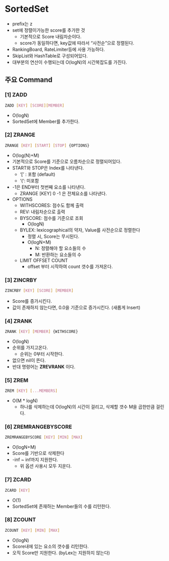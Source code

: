 # SortedSet
- prefix는 z
- set에 정렬이가능한 score를 추가한 것
  - 기본적으로 Score 내림차순이다.
  - score가 동일하다면, key값에 따라서 “사전순”으로 정렬된다.
- RankingBoard, RateLimiter등에 사용 가능하다.
- SkipList와 HashTable로 구성되어있다.
- 대부분의 연산이 수행되는데 O(logN)의 시간복잡도를 가진다.

## 주요 Command

### [1] ZADD
```bash
ZADD [KEY] [SCORE][MEMBER]
```
- O(logN)
- SortedSet에 Member를 추가한다.

### [2] ZRANGE
```bash
ZRANGE [KEY] [START] [STOP] {OPTIONS}
```
- O(log(N)+M)
- 기본적으로 Score를 기준으로 오름차순으로 정렬되어있다.
- START와 STOP은 Index를 나타낸다.
  - ‘[’  : 포함 (default)
  - ‘(‘: 미포함
- -1은 END부터 첫번째 요소를 나타낸다.
  - ZRANGE [KEY] 0 -1 은 전체요소를 나타낸다.
- OPTIONS
  - WITHSCORES: 점수도 함께 출력
  - REV: 내림차순으로 출력
  - BYSCORE: 점수를 기준으로 조회
    - O(logN)
  - BYLEX: lexicographical의 약자, Value를 사전순으로 정렬한다
    - 정렬 시, Score는 무시된다.
    - O(logN+M)
      - N: 정렬해야 할 요소들의 수
      - M: 반환하는 요소들의 수
  - LIMIT OFFSET COUNT
    - offset 부터 시작하여 count 갯수를 가져온다.

### [3] ZINCRBY
```bash
ZINCRBY [KEY] [SCORE] [MEMBER]
```
- Score를 증가시킨다.
- 값이 존재하지 않는다면, 0.0을 기준으로 증가시킨다. (새롭게 Insert)

### [4] ZRANK
```bash
ZRANK [KEY] [MEMBER] {WITHSCORE}
```
- O(logN)
- 순위를 가지고온다.
  - 순위는 0부터 시작한다.
- 없으면 nil이 뜬다.
- 반대 명령어는 **ZREVRANK** 이다.

### [5] ZREM
```bash
ZREM [KEY] [...MEMBERS]
```
- O(M * logN)
  - 하나를 삭제하는데 O(logN)의 시간이 걸리고, 삭제할 갯수 M을 곱한만큼 걸린다.

### [6] ZREMRANGEBYSCORE
```bash
ZREMRANGEBYSCORE [KEY] [MIN] [MAX]
```
- O(logN+M)
- Score를 기반으로 삭제한다
- -inf ~ inf까지 지원한다.
  - 위 옵션 사용시 모두 지운다.

### [7] ZCARD
```bash
ZCARD [KEY]
```
- O(1)
- SortedSet에 존재하는 Member들의 수를 리턴한다.

### [8] ZCOUNT
```bash
ZCOUNT [KEY] [MIN] [MAX]
```
- O(logN)
- Score내에 있는 요소의 갯수를 리턴한다.
- 오직 Score만 지원한다. (byLex는 지원하지 않는다)
  